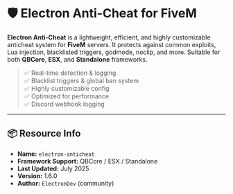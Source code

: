 # 🛡️ Electron Anti-Cheat for FiveM

**Electron Anti-Cheat** is a lightweight, efficient, and highly customizable anticheat system for **FiveM** servers. It protects against common exploits, Lua injection, blacklisted triggers, godmode, noclip, and more. Suitable for both **QBCore**, **ESX**, and **Standalone** frameworks.

> ✅ Real-time detection & logging  
> ✅ Blacklist triggers & global ban system  
> ✅ Highly customizable config  
> ✅ Optimized for performance  
> ✅ Discord webhook logging  

---

## 📦 Resource Info

- **Name:** `electron-anticheat`
- **Framework Support:** QBCore / ESX / Standalone
- **Last Updated:** July 2025
- **Version:** 1.6.0
- **Author:** `ElectronDev` (community)
